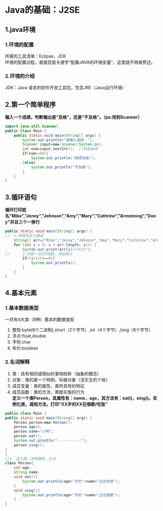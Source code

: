 # Java的基础：J2SE  

## 1.java环境  

### 1.环境的配置

所需的工具清单：Eclipse，JDK   
环境的配置过程，直接百度关键字“配置JAVA的环境变量”，这里就不再做赘述。  

### 2.环境的介绍

JDK：Java 语言的软件开发工具包，包含JRE（Java运行环境）  

## 2.第一个简单程序  

**输入一个成绩，判断输出是“及格”，还是“不及格”。（ps:用到Scanner）**
```java
import java.util.Scanner;
public class Main {
	public static void main(String[] args) {
		System.out.println("请输入成绩：");
		Scanner input=new Scanner(System.in);
		int num=input.nextInt();  //获取成绩
		if(num>=60){
			System.out.println("成绩及格");
		}else{
			System.out.println("不及格");
		}
	}
}
```

## 3.循环语句  
**循环打印姓名"Mike","Jenny","Johnson","Amy","Mary","Cathrine","Armstrong","Dony"并且三个一换行**
```java
public static void main(String[] args) {
//	1.将姓名存入数组
	String[] arr={"Mike","Jenny","Johnson","Amy","Mary","Cathrine","Armstrong","Dony"};
	for (int i = 0; i < arr.length; i++) {
		System.out.print(arr[i]+"\t\t");
//		2.判断一旦3的倍数，添加换行
		if((i+1)%3==0){
			System.out.println();
		}
	}
}
```

## 4.基本元素
### 1.基本数据类型  
一共有4大类（8种）基本的数据类型  
1. 整型:byte(8个二进制),short（2个字节）,int（4个字节）,long（8个字节）  
2. 浮点:float,double  
3. 字符:char  
4. 布尔:boolean  

### 2.名词解释  
1. 类：具有相同或相似的事物统称（抽象的概念）  
2. 对象：类的某一个特例，叫做对象（活生生的个体）  
3. 成员变量：类的属性，类所具有的特征  
4. 成员函数：类的方法，类能实施的行为  
**定义一个类Person，其属性有：name，age，其方法有：eat()，sing()。实例化类，调用方法，打印“XX岁的XX在唱歌/吃饭”**
```java
public class Main {
public static void main(String[] args) {
	Person person=new Person();
	person.age=5;
	person.name="小明";
	person.eat();
	System.out.println("-----------");
	person.sing();
}
}
//1. 定义类，声明属性，方法
class Person{
	int age;
	String name;
	void eat(){
		System.out.println(age+"岁的"+name+"正在吃饭");
	}
	void sing(){
		System.out.println(age+"岁的"+name+"正在唱歌");
	}
}
```








